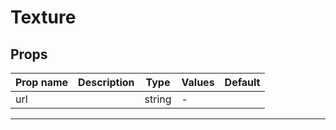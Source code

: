 # Texture

## Props

| Prop name | Description | Type   | Values | Default |
| --------- | ----------- | ------ | ------ | ------- |
| url       |             | string | -      |         |

---

